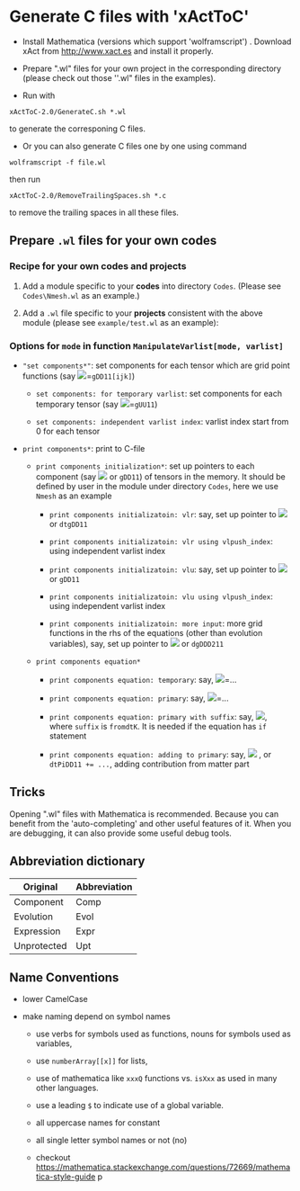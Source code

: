 # Generate C files with 'xActToC'

* Install Mathematica (versions which support 'wolframscript') . Download xAct from http://www.xact.es and install it properly.

* Prepare ".wl" files for your own project in the corresponding directory (please check out those ''.wl" files in the examples).

* Run with

```shell
xActToC-2.0/GenerateC.sh *.wl
```
to generate the corresponing C files.

* Or you can also generate C files one by one using command

```shell
wolframscript -f file.wl
```

then run

```shell
xActToC-2.0/RemoveTrailingSpaces.sh *.c
```

to remove the trailing spaces in all these files.

## Prepare `.wl` files for your own codes

### Recipe for your own codes and projects

1. Add a module specific to your **codes** into directory `Codes`. (Please see `Codes\Nmesh.wl` as an example.)


2. Add a `.wl` file specific to your **projects** consistent with the above module (please see `example/test.wl` as an example):

### Options for `mode` in function `ManipulateVarlist[mode, varlist]`

* `"set components*"`: set components for each tensor which are grid point functions (say <img src="https://render.githubusercontent.com/render/math?math=g_{11}">=`gDD11[ijk]`)

    * `set components: for temporary varlist`: set components for each temporary tensor (say <img src="https://render.githubusercontent.com/render/math?math=g^{11}">=`gUU11`)

    * `set components: independent varlist index`: varlist index start from 0 for each tensor

* `print components*`: print to C-file

    * `print components initialization*`: set up pointers to each component (say <img src="https://render.githubusercontent.com/render/math?math=g_{11}"> or `gDD11`) of tensors in the memory. It should be defined by user in the module under directory `Codes`, here we use `Nmesh` as an example

        * `print components initializatoin: vlr`: say, set up pointer to <img src="https://render.githubusercontent.com/render/math?math=\dot{g_{11}}"> or `dtgDD11`

        * `print components initializatoin: vlr using vlpush_index`: using independent varlist index

        * `print components initializatoin: vlu`: say, set up pointer to <img src="https://render.githubusercontent.com/render/math?math=g_{11}"> or `gDD11`

        * `print components initializatoin: vlu using vlpush_index`: using independent varlist index

        * `print components initializatoin: more input`: more grid functions in the rhs of the equations (other than evolution variables), say, set up pointer to <img src="https://render.githubusercontent.com/render/math?math=\partial_2g_{11}"> or `dgDDD211`

    * `print components equation*`

        * `print components equation: temporary`: say, <img src="https://render.githubusercontent.com/render/math?math=g_{11}">=... 

        * `print components equation: primary`: say, <img src="https://render.githubusercontent.com/render/math?math=\dot{g}_{11}">=...

        * `print components equation: primary with suffix`: say, <img src="https://render.githubusercontent.com/render/math?math=\dot{\Pi}_{\mathbf{nn}}^{\text{fromdtK}}">, where `suffix` is `fromdtK`. It is needed if the equation has `if` statement 

        * `print components equation: adding to primary`: say, <img src="https://render.githubusercontent.com/render/math?math=\dot{\Pi}_{11}=\dot{\Pi}_{11}..."> , or `dtPiDD11 += ...`, adding contribution from matter part

## Tricks

Opening ".wl" files with Mathematica is recommended. Because you can benefit from the 'auto-completing' and other useful features of it. When you are debugging, it can also provide some useful debug tools.


## Abbreviation dictionary

| Original    | Abbreviation |
| ----------- | ------------ |
| Component   | Comp         |
| Evolution   | Evol         |
| Expression  | Expr         |
| Unprotected | Upt          |


## Name Conventions

* lower CamelCase

* make naming depend on symbol names

    * use verbs for symbols used as functions, nouns for symbols used as variables,

    * use `numberArray[[x]]` for lists,

    * use of mathematica like `xxxQ` functions vs. `isXxx` as used in many other languages.

    * use a leading `$` to indicate use of a global variable.

    * all uppercase names for constant

    * all single letter symbol names or not (no)

    * checkout https://mathematica.stackexchange.com/questions/72669/mathematica-style-guide
p
